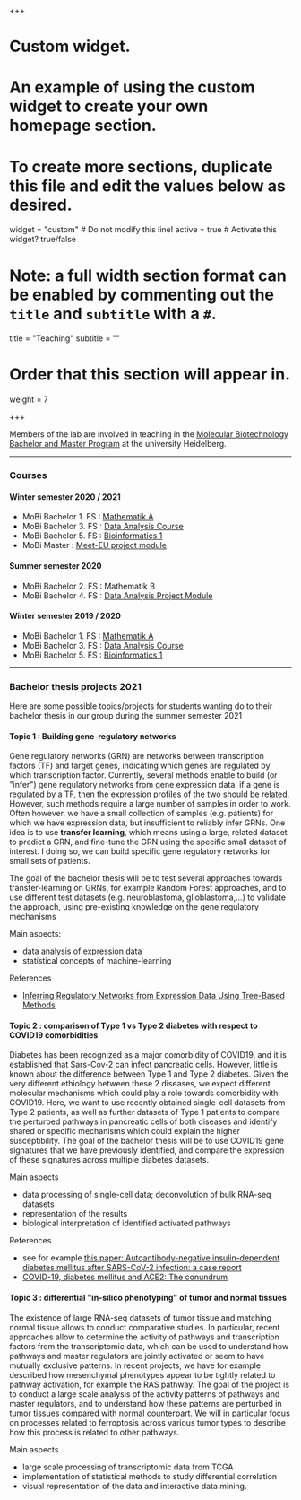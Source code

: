 +++
# Custom widget.
# An example of using the custom widget to create your own homepage section.
# To create more sections, duplicate this file and edit the values below as desired.
widget = "custom"  # Do not modify this line!
active = true  # Activate this widget? true/false

# Note: a full width section format can be enabled by commenting out the `title` and `subtitle` with a `#`.
title = "Teaching"
subtitle = ""

# Order that this section will appear in.
weight = 7

+++

Members of the lab are involved in teaching in the [Molecular Biotechnology Bachelor and Master Program](https://www.uni-heidelberg.de/courses/prospective/academicprograms/Molecular_Biotechnology_en_ba.html) at the university Heidelberg.

*************

### Courses

#### Winter semester 2020 / 2021

* MoBi Bachelor 1. FS :  [Mathematik A](http://bioinfo.ipmb.uni-heidelberg.de/crg/mathea/)
* MoBi Bachelor 3. FS :  [Data Analysis Course](http://bioinfo.ipmb.uni-heidelberg.de/crg/datascience3fs/)
* MoBi Bachelor 5. FS :  [Bioinformatics 1](http://bioinfo.ipmb.uni-heidelberg.de/crg/bioinfo1/)
* MoBi Master : [Meet-EU project module](http://bioinfo.ipmb.uni-heidelberg.de/crg/master-meetu/)

#### Summer semester 2020

* MoBi Bachelor 2. FS : Mathematik B
* MoBi Bachelor 4. FS : [Data Analysis Project Module](https://datascience-mobi.github.io/)


#### Winter semester 2019 / 2020

* MoBi Bachelor 1. FS :  [Mathematik A](http://bioinfo.ipmb.uni-heidelberg.de/crg/mathea/)
* MoBi Bachelor 3. FS :  [Data Analysis Course](http://bioinfo.ipmb.uni-heidelberg.de/crg/datascience3fs/)
* MoBi Bachelor 5. FS :  [Bioinformatics 1](http://bioinfo.ipmb.uni-heidelberg.de/crg/bioinfo1/)

<!-- #### Summer semester 2019 

* MoBi Bachelor 2. FS :  [Mathematik B](http://bioinfo.ipmb.uni-heidelberg.de/crg/matheb/)
* MoBi Bachelor 4. FS :  [Data Analysis Project](https://datascience-mobi.github.io)
* MoBi Bachelor 6. FS :  [Bioinformatik 2](http://bioinfo.ipmb.uni-heidelberg.de/crg/bioinfo2/)

 -->
*************

### Bachelor thesis projects 2021

Here are some possible topics/projects for students wanting do to their bachelor thesis in our group during the summer semester 2021

#### Topic 1 : Building gene-regulatory networks

Gene regulatory networks (GRN) are networks between transcription factors (TF) and target genes, indicating which genes are regulated by which transcription factor. Currently, several methods enable to build (or "infer") gene regulatory networks from gene expression data: if a gene is regulated by a TF, then the expression profiles of the two should be related. However, such methods require a large number of samples in order to work. Often however, we have a small collection of samples (e.g. patients) for which we have expression data, but insufficient to reliably infer GRNs. One idea is to use **transfer learning**, which means using a large, related dataset to predict a GRN, and fine-tune the GRN using the specific small dataset of interest. I doing so, we can build specific gene regulatory networks for small sets of patients.

The goal of the bachelor thesis will be to test several approaches towards transfer-learning on GRNs, for example Random Forest approaches, and to use different test datasets (e.g. neuroblastoma, glioblastoma,...) to validate the approach, using pre-existing knowledge on the gene regulatory mechanisms

Main aspects:

* data analysis of expression data
* statistical concepts of machine-learning


References

* [Inferring Regulatory Networks from Expression Data Using Tree-Based Methods](https://dx.plos.org/10.1371/journal.pone.0012776)


#### Topic 2 : comparison of Type 1 vs Type 2 diabetes with respect to COVID19 comorbidities

Diabetes has been recognized as a major comorbidity of COVID19, and it is established that Sars-Cov-2 can infect pancreatic cells. However, little is known about the difference between Type 1 and Type 2 diabetes. Given the very different ethiology between these 2 diseases, we expect different molecular mechanisms which could play a role towards comorbidity with COVID19. Here, we want to use recently obtained single-cell datasets from Type 2 patients, as well as further datasets of Type 1 patients to compare the perturbed pathways in pancreatic cells of both diseases and identify shared or specific mechanisms which could explain the higher susceptibility. The goal of the bachelor thesis will be to use COVID19 gene signatures that we have previously identified, and compare the expression of these signatures across multiple diabetes datasets.



Main aspects

* data processing of single-cell data; deconvolution of bulk RNA-seq datasets
* representation of the results
* biological interpretation of identified activated pathways

References

* see for example [this paper: Autoantibody-negative insulin-dependent diabetes mellitus after SARS-CoV-2 infection: a case report](http://www.nature.com/articles/s42255-020-00281-8)
* [COVID-19, diabetes mellitus and ACE2: The conundrum](https://doi.org/10.1016/j.diabres.2020.108132)

#### Topic 3 : differential "in-silico phenotyping" of tumor and normal tissues

The existence of large RNA-seq datasets of tumor tissue and matching normal tissue allows to conduct comparative studies. In particular, recent approaches allow to determine the activity of pathways and transcription factors from the transcriptomic data, which can be used to understand how pathways and master regulators are jointly activated or seem to have mutually exclusive patterns. In recent projects, we have for example described how mesenchymal phenotypes appear to be tightly related to pathway activation, for example the RAS pathway. The goal of the project is to conduct a large scale analysis of the activity patterns of pathways and master regulators, and to understand how these patterns are perturbed in tumor tissues compared with normal counterpart. We will in particular focus on processes related to ferroptosis across various tumor types to describe how this process is related to other pathways.

Main aspects

* large scale processing of transcriptomic data from TCGA
* implementation of statistical methods to study differential correlation
* visual representation of the data and interactive data mining.
